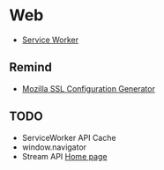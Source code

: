 # Web

- [Service Worker](./service-worker.md)


## Remind

- [Mozilla SSL Configuration Generator](https://mozilla.github.io/server-side-tls/ssl-config-generator/)

## TODO

- ServiceWorker API Cache
- window.navigator
- Stream API [Home page](https://streams.spec.whatwg.org/)

